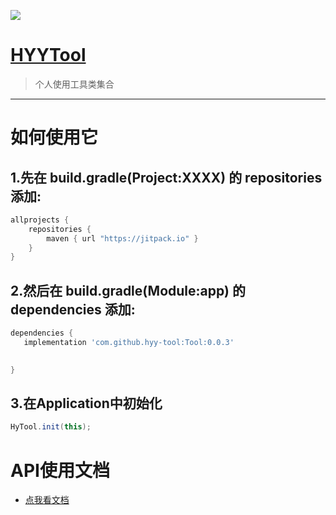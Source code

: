 [![](https://jitpack.io/v/hyy-tool/Tool.svg)](https://jitpack.io/#hyy-tool/Tool)

# [HYYTool](https://github.com/hyy-tool/Tool)

>个人使用工具类集合



---



# 如何使用它


##  1.先在 build.gradle(Project:XXXX) 的 repositories 添加:

```gradle
allprojects {
    repositories {
        maven { url "https://jitpack.io" }
    }
}
```

##  2.然后在 build.gradle(Module:app) 的 dependencies 添加:

```gradle
dependencies {
   implementation 'com.github.hyy-tool:Tool:0.0.3'

  
}
```

##  3.在Application中初始化


```java
HyTool.init(this);
```

# API使用文档

-  [点我看文档](https://github.com/hyy-tool/Tool/wiki/Tool)



